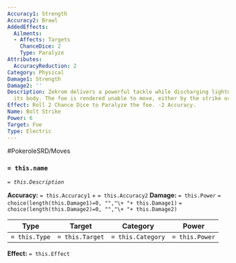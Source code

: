 ```yaml
---
Accuracy1: Strength
Accuracy2: Brawl
AddedEffects:
  Ailments:
  - Affects: Targets
    ChanceDice: 2
    Type: Paralyze
Attributes:
  AccuracyReduction: 2
Category: Physical
Damage1: Strength
Damage2: ''
Description: Zekrom delivers a powerful tackle while discharging lightning through
  its body. The foe is rendered unable to move, either by the strike or the electricity
Effect: Roll 2 Chance Dice to Paralyze the foe. -2 Accuracy.
Name: Bolt Strike
Power: 6
Target: Foe
Type: Electric
---
```


#PokeroleSRD/Moves

### `= this.name` 
*`= this.Description`*

**Accuracy:** `= this.Accuracy1` + `= this.Accuracy2`
**Damage:** `= this.Power` `= choice(length(this.Damage1)=0, "","\+ "+ this.Damage1)` `= choice(length(this.Damage2)=0, "","\+ "+ this.Damage2)`

| Type          | Target          | Category          | Power          |
| ------------- | --------------- | ----------------  | -------------- |
| `= this.Type` | `= this.Target` | `= this.Category` | `= this.Power` | 

**Effect:** `= this.Effect`